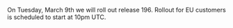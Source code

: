 
On Tuesday, March 9th we will roll out release 196. Rollout for EU customers is scheduled to start at 10pm UTC.
